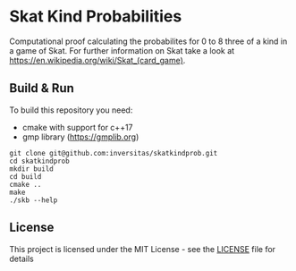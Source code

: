 # Skat Kind Probabilities

Computational proof calculating the probabilites for 0 to 8 three of a kind in a game of Skat. For further information on Skat take a look at https://en.wikipedia.org/wiki/Skat_(card_game).

## Build & Run

To build this repository you need:
* cmake with support for c++17
* gmp library (https://gmplib.org)

```
git clone git@github.com:inversitas/skatkindprob.git
cd skatkindprob
mkdir build
cd build
cmake ..
make
./skb --help
```


## License

This project is licensed under the MIT License - see the [LICENSE](LICENSE) file for details


